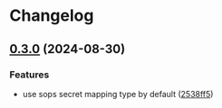 # Changelog

## [0.3.0](https://github.com/masterpointio/terraform-secrets-helper/compare/0.2.1...v0.3.0) (2024-08-30)


### Features

* use sops secret mapping type by default ([2538ff5](https://github.com/masterpointio/terraform-secrets-helper/commit/2538ff598ee0dabc9ccbc5683251b657d8a7278c))
